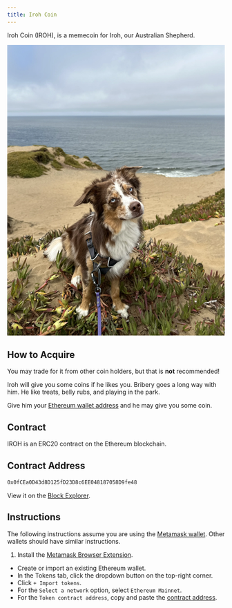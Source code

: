 ```yaml
---
title: Iroh Coin
---
```


Iroh Coin (IROH), is a memecoin for Iroh, our Australian Shepherd.

![Iroh](./assets/beach.webp)

## How to Acquire

You may trade for it from other coin holders, but that is **not** recommended!

Iroh will give you some coins if he likes you. Bribery goes a long way with him. He like treats, belly rubs, and playing in the park.

Give him your [Ethereum wallet address](#instructions) and he may give you some coin.

## Contract

IROH is an ERC20 contract on the Ethereum blockchain.

## Contract Address

```txt
0x0fCEa0D43d8D125fD23D8c6EE048187058D9fe48
```

View it on the [Block Explorer](https://hoodi.etherscan.io/address/0x0fCEa0D43d8D125fD23D8c6EE048187058D9fe48).

## Instructions

The following instructions assume you are using the [Metamask wallet](https://metamask.io/). Other wallets should have similar instructions.

1. Install the [Metamask Browser Extension](https://metamask.io/download).
* Create or import an existing Ethereum wallet.
* In the Tokens tab, click the dropdown button on the top-right corner.
* Click `+ Import tokens`.
* For the `Select a network` option, select `Ethereum Mainnet`.
* For the `Token contract address`, copy and paste the [contract address](#contract-address).
